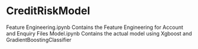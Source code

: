 # CreditRiskModel

Feature Engineering.ipynb Contains the Feature Engineering for Account and Enquiry Files
Model.ipynb Contains the actual model using Xgboost and GradientBoostingClassifier
